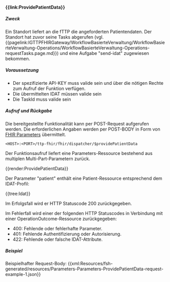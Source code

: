 #### **{{link:ProvidePatientData}}**

##### **Zweck**
Ein Standort liefert an die fTTP die angeforderten Patientendaten. Der Standort hat zuvor seine Tasks abgerufen (vgl. {{pagelink:IGTTPFHIRGateway/WorkflowBasierteVerwaltung/WorkflowBasierteVerwaltung-Operations/WorkflowBasierteVerwaltung-Operations-requestTasks.page.md}}) und eine Aufgabe "send-idat" zugewiesen bekommen.

##### **Voraussetzung**
- Der spezifizierte API-KEY muss valide sein und über die nötigen Rechte zum Aufruf der Funktion verfügen.
- Die übermittelten IDAT müssen valide sein
- Die TaskId muss valide sein

##### **Aufruf und Rückgabe**
Die bereitgestellte Funktionalität kann per POST-Request aufgerufen werden. Die erforderlichen Angaben werden per POST-BODY in Form von [FHIR Parameters](https://www.hl7.org/fhir/parameters.html) übermittelt.

`<HOST>:<PORT>/ttp-fhir/fhir/dispatcher/$providePatientData`

Der Funktionsaufruf liefert eine Parameters-Ressource bestehend aus multiplen Multi-Part-Parametern zurück.

{{render:ProvidePatientData}}

Der Parameter "patient" enthält eine Patient-Ressource entsprechend dem IDAT-Profil:

{{tree:Idat}}

Im Erfolgsfall wird er HTTP Statuscode 200 zurückgegeben.

Im Fehlerfall wird einer der folgenden HTTP Statuscodes in Verbindung mit einer OperationOutcome-Ressource zurückgegeben:

* 400: Fehlende oder fehlerhafte Parameter.
* 401: Fehlende Authentifizierung oder Autorisierung.
* 422: Fehlende oder falsche IDAT-Attribute.


##### **Beispiel**
Beispielhafter Request-Body:
{{xml:Resources/fsh-generated/resources/Parameters-Parameters-ProvidePatientData-request-example-1.json}}
